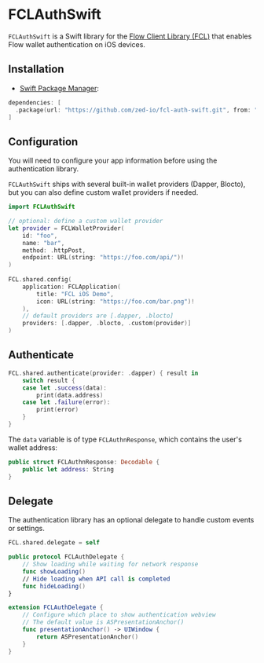 # FCLAuthSwift

`FCLAuthSwift` is a Swift library for the [Flow Client Library (FCL)](https://docs.onflow.org/fcl/)
that enables Flow wallet authentication on iOS devices.

## Installation

- [Swift Package Manager](https://swift.org/package-manager/):

```swift
dependencies: [
  .package(url: "https://github.com/zed-io/fcl-auth-swift.git", from: "0.0.2-beta")
]
```

## Configuration

You will need to configure your app information before using the authentication library.

`FCLAuthSwift` ships with several built-in wallet providers (Dapper, Blocto),
but you can also define custom wallet providers if needed.

```swift
import FCLAuthSwift

// optional: define a custom wallet provider
let provider = FCLWalletProvider(
    id: "foo",
    name: "bar",
    method: .httpPost,
    endpoint: URL(string: "https://foo.com/api/")!
)
        
FCL.shared.config(
    application: FCLApplication(
        title: "FCL iOS Demo",
        icon: URL(string: "https://foo.com/bar.png")!
    ),
    // default providers are [.dapper, .blocto]
    providers: [.dapper, .blocto, .custom(provider)]
)
```

## Authenticate 

```swift
FCL.shared.authenticate(provider: .dapper) { result in
    switch result {
    case let .success(data):
        print(data.address)
    case let .failure(error):
        print(error)
    }
}
```

The `data` variable is of type `FCLAuthnResponse`, which contains the user's wallet address:

```swift
public struct FCLAuthnResponse: Decodable {
    public let address: String
}
```

## Delegate

The authentication library has an optional delegate to handle custom events or settings. 

```swift
FCL.shared.delegate = self

public protocol FCLAuthDelegate {
    // Show loading while waiting for network response
    func showLoading()
    // Hide loading when API call is completed 
    func hideLoading()
}

extension FCLAuthDelegate {
    // Configure which place to show authentication webview
    // The default value is ASPresentationAnchor()
    func presentationAnchor() -> UIWindow {
        return ASPresentationAnchor()
    }
}
```

